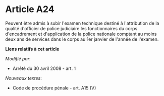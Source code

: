 # Article A24

Peuvent être admis à subir l'examen technique destiné à l'attribution de la qualité d'officier de police judiciaire les
fonctionnaires du corps     d'encadrement et d'application  de la police nationale comptant au moins deux ans de services
dans le corps au 1er janvier de l'année de l'examen.

**Liens relatifs à cet article**

_Modifié par_:

  - Arrêté du 30 avril 2008 - art. 1

_Nouveaux textes_:

  - Code de procédure pénale - art. A15 (V)
